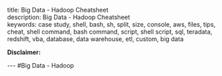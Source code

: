 title: Big Data - Hadoop Cheatsheet  
description: Big Data - Hadoop Cheatsheet  
keywords: case study, shell, bash, sh, split, size, console, aws, files, tips, cheat, shell command, bash command, script, shell script, sql, teradata, redshift, vba, database, data warehouse, etl, custom, big data

**Disclaimer:**
<div id="disclaimer"> </div>
<p id="credit"></p>
---
#Big Data - Hadoop
<object id="pdfobj" data="" type="application/pdf" width="850px" height="700px">
</object>

<script>
// Getting PDF from Git
//  Change this variable
	var pdf_name = "Big-Data-Cheat-Sheet.pdf";
//  Change following variable if Git repository is changed.
	var git_user = "abhat222";
	var git_tree = ""
	var git_repo_name = "Big Data";
	var git_repo_path = git_user + "/Data-Science--Cheat-Sheet/tree/master/Big Data";
    var git_raw_path = git_repo_path.replace("/tree/", "/raw/");
	document.getElementById("pdfobj").data = "https://github.com/" + git_raw_path + "/" + pdf_name;
// Disclaimer Code
	var disc_line = "<i>Information on this page is based on the article published by ";
	disc_line = disc_line + "<a href='https://github.com/" + git_user + "'>" + git_user + "</a>"
	disc_line = disc_line + " at ";
	disc_line = disc_line + " <a href='https://github.com/" + git_repo_path + "'>" + git_repo_name + "</a> ";
	disc_line = disc_line + " and not owned or represented by [";
	disc_line = disc_line + "<a href='" + window.location.hostname +"'>" + window.location.hostname + "</a> ] ";
	disc_line = disc_line + "or this article is true and accurate to the best of the authors' knowledge. ";
    disc_line = disc_line + "Information on this site should be verified and tested before usage at your own effort and risk.</i>";
	document.getElementById("disclaimer").innerHTML = disc_line;	
</script>
